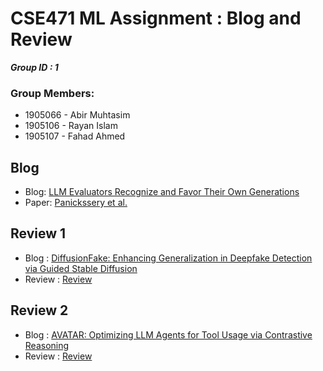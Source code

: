 # CSE471 ML Assignment : Blog and Review

***Group ID : 1***

### Group Members:
 - 1905066 - Abir Muhtasim
 - 1905106 - Rayan Islam
 - 1905107 - Fahad Ahmed


## Blog
 - Blog: [LLM Evaluators Recognize and Favor Their Own Generations](/blog/blog.md)
 - Paper: [Panickssery et al.](https://openreview.net/forum?id=4NJBV6Wp0h)

## Review 1
 - Blog : [DiffusionFake: Enhancing Generalization in Deepfake
Detection via Guided Stable Diffusion](https://github.com/HafijulHoque/CSE-471-Blog)
 - Review : [Review](/review1/review.md)

## Review 2
 - Blog : [AVATAR: Optimizing LLM Agents for Tool Usage via Contrastive Reasoning](https://gist.github.com/BRAINIAC2677/881ff1ac1e3abd646b5e8cb56ba142d8)
 - Review : [Review](/review2/review.md)